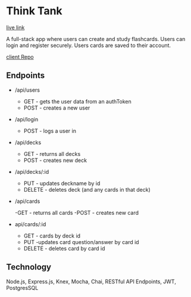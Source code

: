 # Think Tank

[live link](https://thinktank-client.vercel.app/)

A full-stack app where users can create and study flashcards. Users can login and register securely. Users cards are saved to their account.

[client Repo](https://github.com/challey17/thinktank-client)

## Endpoints

- /api/users

  - GET - gets the user data from an authToken
  - POST - creates a new user

- /api/login

  - POST - logs a user in

- /api/decks

  - GET - returns all decks
  - POST - creates new deck

- /api/decks/:id

  - PUT - updates deckname by id
  - DELETE - deletes deck (and any cards in that deck)

- /api/cards

  -GET - returns all cards
  -POST - creates new card

- api/cards/:id
  - GET - cards by deck id
  - PUT -updates card question/answer by card id
  - DELETE - deletes card by card id

## Technology

Node.js, Express.js, Knex, Mocha, Chai, RESTful API Endpoints, JWT, PostgresSQL
